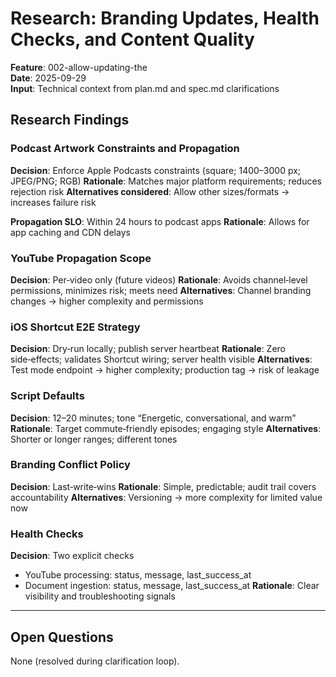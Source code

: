 # Research: Branding Updates, Health Checks, and Content Quality

**Feature**: 002-allow-updating-the  
**Date**: 2025-09-29  
**Input**: Technical context from plan.md and spec.md clarifications

## Research Findings

### Podcast Artwork Constraints and Propagation

**Decision**: Enforce Apple Podcasts constraints (square; 1400–3000 px; JPEG/PNG; RGB)
**Rationale**: Matches major platform requirements; reduces rejection risk
**Alternatives considered**: Allow other sizes/formats → increases failure risk

**Propagation SLO**: Within 24 hours to podcast apps
**Rationale**: Allows for app caching and CDN delays

### YouTube Propagation Scope

**Decision**: Per‑video only (future videos)
**Rationale**: Avoids channel‑level permissions, minimizes risk; meets need
**Alternatives**: Channel branding changes → higher complexity and permissions

### iOS Shortcut E2E Strategy

**Decision**: Dry‑run locally; publish server heartbeat
**Rationale**: Zero side‑effects; validates Shortcut wiring; server health visible
**Alternatives**: Test mode endpoint → higher complexity; production tag → risk of leakage

### Script Defaults

**Decision**: 12–20 minutes; tone “Energetic, conversational, and warm”
**Rationale**: Target commute‑friendly episodes; engaging style
**Alternatives**: Shorter or longer ranges; different tones

### Branding Conflict Policy

**Decision**: Last‑write‑wins
**Rationale**: Simple, predictable; audit trail covers accountability
**Alternatives**: Versioning → more complexity for limited value now

### Health Checks

**Decision**: Two explicit checks
- YouTube processing: status, message, last_success_at
- Document ingestion: status, message, last_success_at
**Rationale**: Clear visibility and troubleshooting signals

---

## Open Questions
None (resolved during clarification loop).
